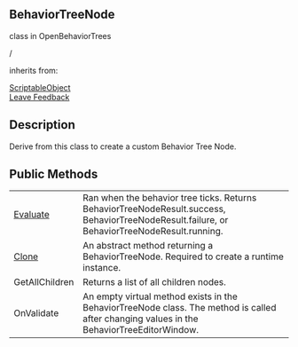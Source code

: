 <h2 class="header">BehaviorTreeNode</h2>

<div class="flex-row space-between">
    <div class="flex-row">
        <p style="margin-right:10px">class in OpenBehaviorTrees</p>
        <p style="margin-right:10px">/</p>
        <p>inherits from: </p>
        <a class="link" href= "https://docs.unity3d.com/Manual/class-ScriptableObject.html">ScriptableObject</a>
    </div>
    <a class="link" style="text-align: right" href="mailto:zacharyruiz1@gmail.com" target="_blank">Leave Feedback</a>
</div>

<h2 class="small-h2 header">Description</h2>
<p>Derive from this class to create a custom Behavior Tree Node.<p>

<h2 class="small-h2 header">Public Methods</h2>
<table class="table">
    <tbody>
        <tr>
            <td><a class="link" href = "BehaviorTreeNode-Evaluate.md">Evaluate</a></td>
            <td>Ran when the behavior tree ticks. Returns BehaviorTreeNodeResult.success, BehaviorTreeNodeResult.failure, or BehaviorTreeNodeResult.running.</td>
        </tr>
        <tr>
            <td><a class="link" href = "BehaviorTreeNode-Clone.md">Clone</a></td>
            <td>An abstract method returning a BehaviorTreeNode. Required to create a runtime instance.</td>
        </tr>
        <tr>
            <td><a class="link">GetAllChildren</a></td>
            <td>Returns a list of all children nodes.</td>
        </tr>
        <tr>
            <td><a class="link">OnValidate</a></td>
            <td>An empty virtual method exists in the BehaviorTreeNode class. The method is called after changing values in the BehaviorTreeEditorWindow.</td>
        </tr>
    </tbody>

</table>

